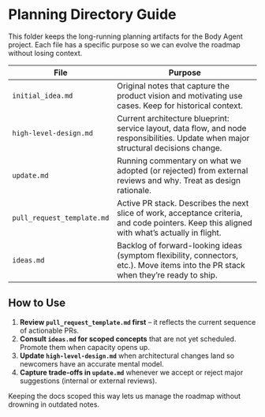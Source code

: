 # Planning Directory Guide

This folder keeps the long-running planning artifacts for the Body Agent project. Each file has a specific purpose so we can evolve the roadmap without losing context.

| File | Purpose |
| --- | --- |
| `initial_idea.md` | Original notes that capture the product vision and motivating use cases. Keep for historical context. |
| `high-level-design.md` | Current architecture blueprint: service layout, data flow, and node responsibilities. Update when major structural decisions change. |
| `update.md` | Running commentary on what we adopted (or rejected) from external reviews and why. Treat as design rationale. |
| `pull_request_template.md` | Active PR stack. Describes the next slice of work, acceptance criteria, and code pointers. Keep this aligned with what’s actually in flight. |
| `ideas.md` | Backlog of forward-looking ideas (symptom flexibility, connectors, etc.). Move items into the PR stack when they’re ready to ship. |

## How to Use

1. **Review `pull_request_template.md` first** – it reflects the current sequence of actionable PRs.
2. **Consult `ideas.md` for scoped concepts** that are not yet scheduled. Promote them when capacity opens up.
3. **Update `high-level-design.md`** when architectural changes land so newcomers have an accurate mental model.
4. **Capture trade-offs in `update.md`** whenever we accept or reject major suggestions (internal or external reviews).

Keeping the docs scoped this way lets us manage the roadmap without drowning in outdated notes.
